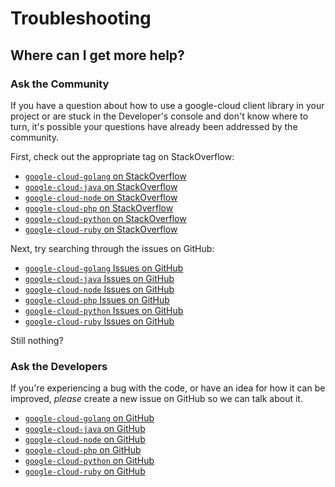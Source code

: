 # Troubleshooting

<a name="get-help"></a>
## Where can I get more help?

### Ask the Community

If you have a question about how to use a google-cloud client library in your project or are stuck in the Developer's console and don't know where to turn, it's possible your questions have already been addressed by the community.

First, check out the appropriate tag on StackOverflow:

  - [`google-cloud-golang` on StackOverflow][so-golang]
  - [`google-cloud-java` on StackOverflow][so-java]
  - [`google-cloud-node` on StackOverflow][so-node]
  - [`google-cloud-php` on StackOverflow][so-php]
  - [`google-cloud-python` on StackOverflow][so-python]
  - [`google-cloud-ruby` on StackOverflow][so-ruby]

Next, try searching through the issues on GitHub:

  - [`google-cloud-golang` Issues on GitHub][gh-search-golang]
  - [`google-cloud-java` Issues on GitHub][gh-search-java]
  - [`google-cloud-node` Issues on GitHub][gh-search-node]
  - [`google-cloud-php` Issues on GitHub][gh-search-php]
  - [`google-cloud-python` Issues on GitHub][gh-search-python]
  - [`google-cloud-ruby` Issues on GitHub][gh-search-ruby]

Still nothing?

### Ask the Developers

If you're experiencing a bug with the code, or have an idea for how it can be improved, *please* create a new issue on GitHub so we can talk about it.

  - [`google-cloud-golang` on GitHub][gh-golang]
  - [`google-cloud-java` on GitHub][gh-java]
  - [`google-cloud-node` on GitHub][gh-node]
  - [`google-cloud-php` on GitHub][gh-php]
  - [`google-cloud-python` on GitHub][gh-python]
  - [`google-cloud-ruby` on GitHub][gh-ruby]


[so-golang]: http://stackoverflow.com/questions/tagged/gcloud-go
[so-java]: http://stackoverflow.com/questions/tagged/gcloud-java
[so-node]: http://stackoverflow.com/questions/tagged/gcloud-node
[so-php]: http://stackoverflow.com/questions/tagged/gcloud-php
[so-python]: http://stackoverflow.com/questions/tagged/gcloud-python
[so-ruby]: http://stackoverflow.com/questions/tagged/gcloud-ruby

[gh-search-golang]: https://github.com/googlecloudplatform/google-cloud-golang/issues?&q=
[gh-search-java]: https://github.com/googlecloudplatform/google-cloud-java/issues?&q=
[gh-search-node]: https://github.com/googlecloudplatform/google-cloud-node/issues?&q=
[gh-search-php]: https://github.com/googlecloudplatform/google-cloud-php/issues?&q=
[gh-search-python]: https://github.com/googlecloudplatform/google-cloud-python/issues?&q=
[gh-search-ruby]: https://github.com/googlecloudplatform/google-cloud-ruby/issues?&q=

[gh-golang]: https://github.com/googlecloudplatform/google-cloud-golang/issues/new
[gh-java]: https://github.com/googlecloudplatform/google-cloud-java/issues/new
[gh-node]: https://github.com/googlecloudplatform/google-cloud-node/issues/new
[gh-php]: https://github.com/googlecloudplatform/google-cloud-php/issues/new
[gh-python]: https://github.com/googlecloudplatform/google-cloud-python/issues/new
[gh-ruby]: https://github.com/googlecloudplatform/google-cloud-ruby/issues/new
